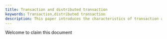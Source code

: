 ```yaml
---
title: Transaction and distributed transaction
keywords: Transaction,distributed transaction
description: This paper introduces the characteristics of transaction acid and the mainstream distributed transaction solutions and theories
---
```


Welcome to claim this document